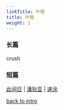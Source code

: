 ```yaml
---
linkTitle: 叶橙
title: 叶橙
weight: 2
---
```


### 长篇

crush

### 短篇

[此间日](https://jocelyn1346.github.io/Vault4Jo/docs/叶橙/短篇/此间日) | [潘狄亚](https://jocelyn1346.github.io/Vault4Jo/docs/叶橙/短篇/潘狄亚) | [速涂](https://jocelyn1346.github.io/Vault4Jo/docs/叶橙/短篇/速涂) 

[back to intro](https://jocelyn1346.github.io/Vault4Jo/docs/)
